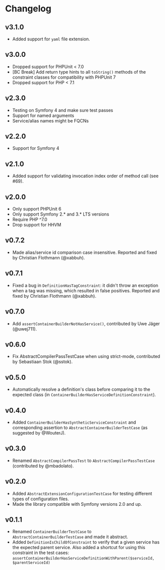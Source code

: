 # Changelog

## v3.1.0

- Added support for `yaml` file extension. 

## v3.0.0

- Dropped support for PHPUnit < 7.0
- [BC Break] Add return type hints to all `toString()` methods of the constraint classes for compatibility with PHPUnit 7
- Dropped support for PHP < 7.1

## v2.3.0

- Testing on Symfony 4 and make sure test passes
- Support for named arguments
- Service/alias names might be FQCNs

## v2.2.0

- Support for Symfony 4

## v2.1.0

- Added support for validating invocation index order of method call (see #69).

## v2.0.0

- Only support PHPUnit 6
- Only support Symfony 2.* and 3.* LTS versions
- Require PHP ^7.0
- Drop support for HHVM

## v0.7.2

- Made alias/service id comparison case insensitive. Reported and fixed by Christian Flothmann (@xabbuh).

## v0.7.1

- Fixed a bug in `DefinitionHasTagConstraint`: it didn't throw an exception when a tag was missing, which resulted in
  false positives. Reported and fixed by Christian Flothmann (@xabbuh).

## v0.7.0

- Add `assertContainerBuilderNotHasService()`, contributed by Uwe Jäger (@uwej711).

## v0.6.0

- Fix AbstractCompilerPassTestCase when using strict-mode, contributed by Sebastiaan Stok (@sstok).

## v0.5.0

- Automatically resolve a definition's class before comparing it to the expected class (in
  ``ContainerBuilderHasServiceDefinitionConstraint``).

## v0.4.0

- Added ``ContainerBuilderHasSyntheticServiceConstraint`` and corresponding assertion to
  ``AbstractContainerBuilderTestCase`` (as suggested by @WouterJ).

## v0.3.0

- Renamed ``AbstractCompilerPassTest`` to ``AbstractCompilerPassTestCase`` (contributed by @mbadolato).

## v0.2.0

- Added ``AbstractExtensionConfigurationTestCase`` for testing different types of configuration files.
- Made the library compatible with Symfony versions 2.0 and up.

## v0.1.1

- Renamed ``ContainerBuilderTestCase`` to ``AbstractContainerBuilderTestCase`` and made it abstract.
- Added ``DefinitionIsChildOfConstraint`` to verify that a given service has the expected parent service.
  Also added a shortcut for using this constraint in the test cases: ``assertContainerBuilderHasServiceDefinitionWithParent($serviceId, $parentServiceId)``
